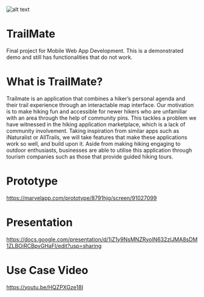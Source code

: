 
![alt text](https://i.imgur.com/TzPxcaW.png)

# TrailMate
Final project for Mobile Web App Development.
This is a demonstrated demo and still has functionalities that do not work.

# What is TrailMate?
Trailmate is an application that combines a hiker’s personal agenda and their trail experience through an interactable map interface. Our motivation is to make hiking fun and accessible for newer hikers who are unfamiliar with an area through the help of community pins. This tackles a problem we have witnessed in the hiking application marketplace, which is a lack of community involvement. Taking inspiration from similar apps such as iNaturalist or AllTrails, we will take features that make these applications work so well, and build upon it.  Aside from making hiking engaging to outdoor enthusiasts, businesses are able to utilise this application through tourism companies such as those that provide guided hiking tours.

# Prototype

https://marvelapp.com/prototype/8791hjg/screen/91027099

# Presentation

https://docs.google.com/presentation/d/1iZ1y9NsMNZRyolN632zlJMA8sDM1ZLBOiRCBpvGHaFI/edit?usp=sharing

# Use Case Video 

https://youtu.be/HQZPXGze18I
